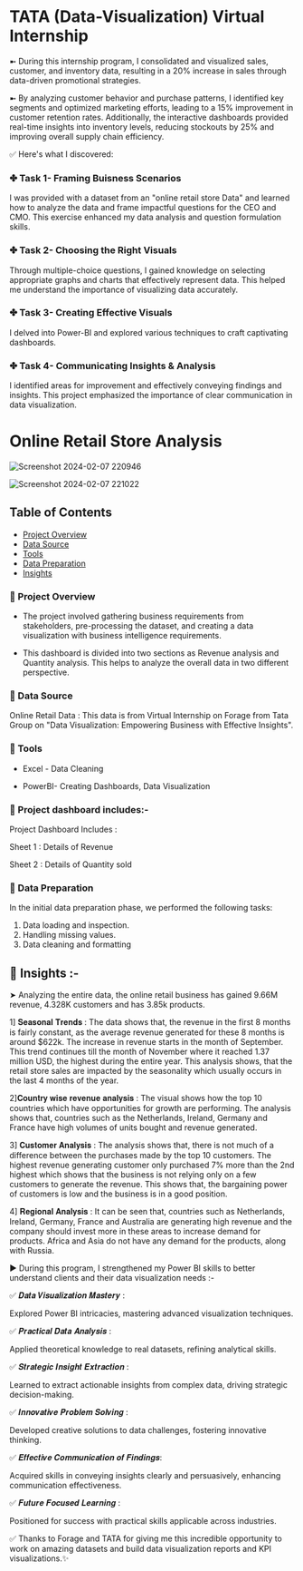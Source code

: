 # TATA (Data-Visualization) Virtual Internship

➼ During this internship program, I consolidated and visualized sales, customer, and inventory data, resulting in a 20% increase in sales through data-driven promotional strategies. 

➼ By analyzing customer behavior and purchase patterns, I identified key segments and optimized marketing efforts, leading to a 15% improvement in customer retention rates. Additionally, the interactive dashboards provided real-time insights into inventory levels, reducing stockouts by 25% and improving overall supply chain efficiency.

✅ Here's what I discovered:
 
### ✤ Task 1- Framing Buisness Scenarios
I was provided with a dataset from an "online retail store Data" and learned how to analyze the data and frame impactful questions for the CEO and CMO. This exercise enhanced my data analysis and question formulation skills.

### ✤ Task 2- Choosing the Right Visuals
 Through multiple-choice questions, I gained knowledge on selecting appropriate graphs and charts that effectively represent data. This helped me understand the importance of visualizing data accurately.

### ✤ Task 3- Creating Effective Visuals
 I delved into Power-BI and explored various techniques to craft captivating dashboards.

### ✤ Task 4- Communicating Insights & Analysis
 I identified areas for improvement and effectively conveying findings and insights. This project emphasized the importance of clear communication in data visualization.

 # Online Retail Store Analysis

![Screenshot 2024-02-07 220946](https://github.com/purvaphalak/Online_Retail_Sales_Analysis/assets/148857209/70dcf49f-5d2e-444d-88ef-3f60a5b90b63)

![Screenshot 2024-02-07 221022](https://github.com/purvaphalak/Online_Retail_Sales_Analysis/assets/148857209/caa85f40-9197-4251-b50a-ad3fb2edf6af)

## Table of Contents
- [Project Overview](#project-overview)
- [Data Source](#data-source)
- [Tools](#tools)
- [Data Preparation](#data-preparation)
- [Insights](#insights)

### 💠 Project Overview

- The project involved gathering business requirements from stakeholders, pre-processing the dataset, and creating a data visualization with business intelligence requirements. 

- This dashboard is divided into two sections as Revenue analysis and Quantity analysis. This helps to analyze the overall data in two different perspective.

 ### 💠 Data Source
 Online Retail Data : This data is from Virtual Internship on Forage from Tata Group on "Data Visualization: Empowering Business with Effective Insights".

 ### 💠 Tools 
  
- Excel - Data Cleaning

- PowerBI- Creating Dashboards, Data Visualization

### 💠 Project dashboard includes:-
 
 Project Dashboard Includes :
 
 Sheet 1 : Details of Revenue
 
 Sheet 2 : Details of Quantity sold

### 💠 Data Preparation

In the initial data preparation phase, we performed the following tasks:
1. Data loading and inspection.
2. Handling missing values.
3. Data cleaning and formatting

## 💠 Insights :-

➤ Analyzing the entire data, the online retail business has gained 9.66M revenue, 4.328K customers and has 3.85k products.

1] 𝐒𝐞𝐚𝐬𝐨𝐧𝐚𝐥 𝐓𝐫𝐞𝐧𝐝𝐬 :
The data shows that, the revenue in the first 8 months is fairly constant, as the average revenue generated for these 8 months is around $622k. The increase in revenue starts in the month of September. This trend continues till the month of November where it reached 1.37 million USD, the highest during the entire year. This analysis shows, that the retail store sales are impacted by the seasonality which usually occurs in the last 4 months of the year.

2]𝐂𝐨𝐮𝐧𝐭𝐫𝐲 𝐰𝐢𝐬𝐞 𝐫𝐞𝐯𝐞𝐧𝐮𝐞 𝐚𝐧𝐚𝐥𝐲𝐬𝐢𝐬 :
The visual shows how the top 10 countries which have opportunities for growth are performing. The analysis shows that, countries such as the Netherlands, Ireland, Germany and France have high volumes of units bought and revenue generated. 

3] 𝐂𝐮𝐬𝐭𝐨𝐦𝐞𝐫 𝐀𝐧𝐚𝐥𝐲𝐬𝐢𝐬 :
The analysis shows that, there is not much of a difference between the purchases made by the top 10 customers. The highest revenue generating customer only purchased 7% more than the 2nd highest which shows that the business is not relying only on a few customers to generate the revenue. This shows that, the bargaining power of customers is low and the business is in a good position.

4] 𝐑𝐞𝐠𝐢𝐨𝐧𝐚𝐥 𝐀𝐧𝐚𝐥𝐲𝐬𝐢𝐬 :
 It can be seen that, countries such as Netherlands, Ireland, Germany, France and Australia are generating high revenue and the company should invest more in these areas to increase demand for products. Africa and Asia do not have any demand for the products, along with Russia.

 

► During this program, I strengthened my Power BI skills to better understand clients and their data visualization needs :-

✅ 𝑫𝒂𝒕𝒂 𝑽𝒊𝒔𝒖𝒂𝒍𝒊𝒛𝒂𝒕𝒊𝒐𝒏 𝑴𝒂𝒔𝒕𝒆𝒓𝒚 :

 Explored Power BI intricacies, mastering advanced visualization techniques.

✅ 𝑷𝒓𝒂𝒄𝒕𝒊𝒄𝒂𝒍 𝑫𝒂𝒕𝒂 𝑨𝒏𝒂𝒍𝒚𝒔𝒊𝒔 :
 
 Applied theoretical knowledge to real datasets, refining analytical skills.

✅ 𝑺𝒕𝒓𝒂𝒕𝒆𝒈𝒊𝒄 𝑰𝒏𝒔𝒊𝒈𝒉𝒕 𝑬𝒙𝒕𝒓𝒂𝒄𝒕𝒊𝒐𝒏 :
 
 Learned to extract actionable insights from complex data, driving strategic decision-making.

✅ 𝑰𝒏𝒏𝒐𝒗𝒂𝒕𝒊𝒗𝒆 𝑷𝒓𝒐𝒃𝒍𝒆𝒎 𝑺𝒐𝒍𝒗𝒊𝒏𝒈 :
 
 Developed creative solutions to data challenges, fostering innovative thinking.
 
✅ 𝑬𝒇𝒇𝒆𝒄𝒕𝒊𝒗𝒆 𝑪𝒐𝒎𝒎𝒖𝒏𝒊𝒄𝒂𝒕𝒊𝒐𝒏 𝒐𝒇 𝑭𝒊𝒏𝒅𝒊𝒏𝒈𝒔: 
 
 Acquired skills in conveying insights clearly and persuasively, enhancing communication effectiveness.

✅ 𝑭𝒖𝒕𝒖𝒓𝒆 𝑭𝒐𝒄𝒖𝒔𝒆𝒅 𝑳𝒆𝒂𝒓𝒏𝒊𝒏𝒈 :
 
 Positioned for success with practical skills applicable across industries.

✅ Thanks to Forage and TATA for giving me this incredible opportunity to work on amazing datasets and build data visualization reports and KPI visualizations.✨



















